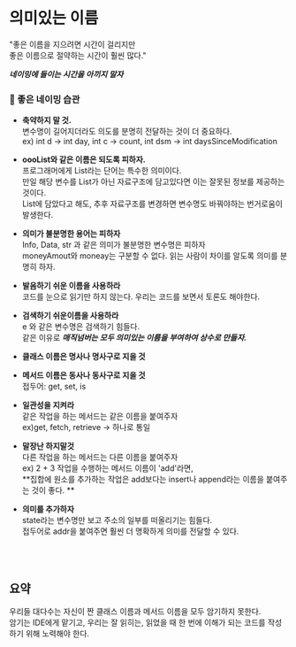 # 의미있는 이름  

"좋은 이름을 지으려면 시간이 걸리지만  
좋은 이름으로 절약하는 시간이 훨씬 많다."  

**_네이밍에 들이는 시간을 아끼지 말자_**
<br>

### 💫 좋은 네이밍 습관 
- **축약하지 말 것.**  
  변수명이 길어지더라도 의도를 분명히 전달하는 것이 더 중요하다.   
  ex) int d -> int day, int c -> count, int dsm -> int daysSinceModification 
  
- **oooList와 같은 이름은 되도록 피하자.**   
    프로그래머에게 List라는 단어는 특수한 의미이다.  
    만일 해당 변수를 List가 아닌 자료구조에 담고있다면 이는 잘못된 정보를 제공하는 것이다.  
    List에 담았다고 해도, 추후 자료구조를 변경하면 변수명도 바꿔야하는 번거로움이 발생한다.  
    
- **의미가 불분명한 용어는 피하자**  
  Info, Data, str 과 같은 의미가 불분명한 변수명은 피하자  
  moneyAmout와 moneay는 구분할 수 없다. 읽는 사람이 차이를 알도록 의미를 분명히 하자.  
  
- **발음하기 쉬운 이름을 사용하라**  
  코드를 눈으로 읽기만 하지 않는다. 우리는 코드를 보면서 토론도 해야한다.  
  
- **검색하기 쉬운이름을 사용하라**  
  e 와 같은 변수명은 검색하기 힘들다.   
  같은 이유로 **_매직넘버는 모두 의미있는 이름을 부여하여 상수로 만들자._**  

- **클래스 이름은 명사나 명사구로 지을 것**    

- **메서드 이름은 동사나 동사구로 지을 것**  
  접두어: get, set, is  
  
- **일관성을 지켜라**  
  같은 작업을 하는 메서드는 같은 이름을 붙여주자  
  ex)get, fetch, retrieve -> 하나로 통일
  
- **말장난 하지말것**  
  다른 작업을 하는 메서드는 다른 이름을 붙여주자  
  ex) 2 + 3 작업을 수행하는 메서드 이름이 'add'라면,   
    **집합에 원소를 추가하는 작업은 add보다는 insert나 append라는 이름을 붙여주는 것이 좋다. **
    
- **의미를 추가하자**  
  state라는 변수명만 보고 주소의 일부를 떠올리기는 힘들다.  
  접두어로 addr을 붙여주면 훨씬 더 명확하게 의미를 전달할 수 있다.  
<br>
<br>

## 요약
우리들 대다수는 자신이 짠 클래스 이름과 메서드 이름을 모두 암기하지 못한다.  
암기는 IDE에게 맡기고, 우리는 잘 읽히는, 읽었을 때 한 번에 이해가 되는 코드를 작성하기 위해 노력해야 한다.

  
